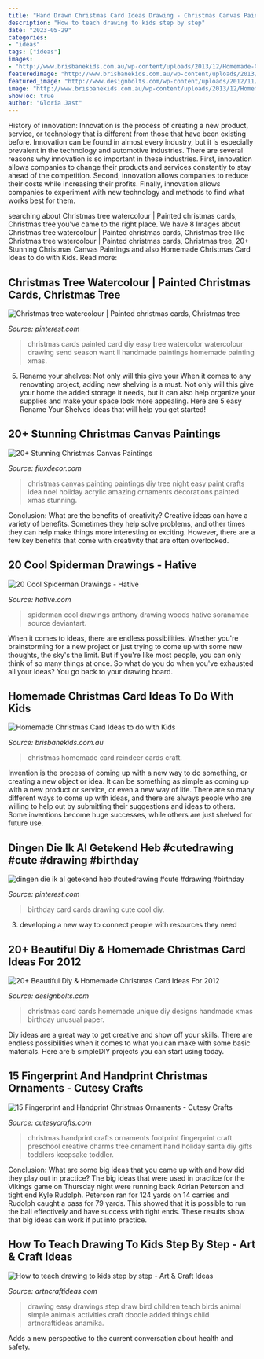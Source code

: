 ```yaml
---
title: "Hand Drawn Christmas Card Ideas Drawing - Christmas Canvas Painting Paintings Diy Tree Night Easy Paint Crafts Idea Noel Holiday Acrylic Amazing Ornaments Decorations Painted Xmas Stunning"
description: "How to teach drawing to kids step by step"
date: "2023-05-29"
categories:
- "ideas"
tags: ["ideas"]
images:
- "http://www.brisbanekids.com.au/wp-content/uploads/2013/12/Homemade-Cards-Reindeer.jpg"
featuredImage: "http://www.brisbanekids.com.au/wp-content/uploads/2013/12/Homemade-Cards-Reindeer.jpg"
featured_image: "http://www.designbolts.com/wp-content/uploads/2012/11/2012-Unique-Christmas-card-Ideas-2.jpg"
image: "http://www.brisbanekids.com.au/wp-content/uploads/2013/12/Homemade-Cards-Reindeer.jpg"
ShowToc: true
author: "Gloria Jast"
---
```



History of innovation:
Innovation is the process of creating a new product, service, or technology that is different from those that have been existing before. Innovation can be found in almost every industry, but it is especially prevalent in the technology and automotive industries. There are several reasons why innovation is so important in these industries. First, innovation allows companies to change their products and services constantly to stay ahead of the competition. Second, innovation allows companies to reduce their costs while increasing their profits. Finally, innovation allows companies to experiment with new technology and methods to find what works best for them.

	

		
searching about Christmas tree watercolour | Painted christmas cards, Christmas tree you've came to the right place. We have 8 Images about Christmas tree watercolour | Painted christmas cards, Christmas tree like Christmas tree watercolour | Painted christmas cards, Christmas tree, 20+ Stunning Christmas Canvas Paintings and also Homemade Christmas Card Ideas to do with Kids. Read more:
		
    
## Christmas Tree Watercolour | Painted Christmas Cards, Christmas Tree

<img loading=lazy src="https://i.pinimg.com/originals/5d/a0/34/5da034a53fdbe20e6e0c3b20ebdd0d9a.jpg" onerror="this.onerror=null;this.src='https://tse3.mm.bing.net/th?id=OIP.kuFnmLSzQrHglB__NHmEJwHaJ4&amp;pid=15.1';" alt="Christmas tree watercolour | Painted christmas cards, Christmas tree">

_Source: pinterest.com_

>christmas cards painted card diy easy tree watercolor watercolour drawing send season want ll handmade paintings homemade painting xmas. 

	

5. Rename your shelves: Not only will this give your
When it comes to any renovating project, adding new shelving is a must. Not only will this give your home the added storage it needs, but it can also help organize your supplies and make your space look more appealing. Here are 5 easy Rename Your Shelves ideas that will help you get started!

    
## 20+ Stunning Christmas Canvas Paintings

<img loading=lazy src="https://fluxdecor.com/wp-content/uploads/2016/12/christmas-canvas-paintings/3-christmas-canvas-paintings.jpg" onerror="this.onerror=null;this.src='https://tse2.mm.bing.net/th?id=OIP.C2j6FjaajdRIBJ8n50EG8gHaJp&amp;pid=15.1';" alt="20+ Stunning Christmas Canvas Paintings">

_Source: fluxdecor.com_

>christmas canvas painting paintings diy tree night easy paint crafts idea noel holiday acrylic amazing ornaments decorations painted xmas stunning. 

	

Conclusion: What are the benefits of creativity?
Creative ideas can have a variety of benefits. Sometimes they help solve problems, and other times they can help make things more interesting or exciting. However, there are a few key benefits that come with creativity that are often overlooked.

    
## 20 Cool Spiderman Drawings - Hative

<img loading=lazy src="http://hative.com/wp-content/uploads/2014/07/spiderman-drawings/6-spiderman-drawings.jpg" onerror="this.onerror=null;this.src='https://tse4.mm.bing.net/th?id=OIP.z5GgcAyBC4O8_uCadql1DQHaKN&amp;pid=15.1';" alt="20 Cool Spiderman Drawings - Hative">

_Source: hative.com_

>spiderman cool drawings anthony drawing woods hative soranamae source deviantart. 

	

When it comes to ideas, there are endless possibilities. Whether you're brainstorming for a new project or just trying to come up with some new thoughts, the sky's the limit. But if you're like most people, you can only think of so many things at once. So what do you do when you've exhausted all your ideas? You go back to your drawing board.

    
## Homemade Christmas Card Ideas To Do With Kids

<img loading=lazy src="http://www.brisbanekids.com.au/wp-content/uploads/2013/12/Homemade-Cards-Reindeer.jpg" onerror="this.onerror=null;this.src='https://tse3.mm.bing.net/th?id=OIP.gvZecQqkYulLR-LMgjwf1QHaE6&amp;pid=15.1';" alt="Homemade Christmas Card Ideas to do with Kids">

_Source: brisbanekids.com.au_

>christmas homemade card reindeer cards craft. 

	

Invention is the process of coming up with a new way to do something, or creating a new object or idea. It can be something as simple as coming up with a new product or service, or even a new way of life. There are so many different ways to come up with ideas, and there are always people who are willing to help out by submitting their suggestions and ideas to others. Some inventions become huge successes, while others are just shelved for future use.

    
## Dingen Die Ik Al Getekend Heb #cutedrawing #cute #drawing #birthday

<img loading=lazy src="https://i.pinimg.com/736x/ab/a7/b3/aba7b37105ba0fe404fe0cc200e56cea.jpg" onerror="this.onerror=null;this.src='https://tse1.mm.bing.net/th?id=OIP.JicDRC4d4m8kUmde-GYtLgAAAA&amp;pid=15.1';" alt="dingen die ik al getekend heb #cutedrawing #cute #drawing #birthday">

_Source: pinterest.com_

>birthday card cards drawing cute cool diy. 

	

3. developing a new way to connect people with resources they need 

    
## 20+ Beautiful Diy &amp; Homemade Christmas Card Ideas For 2012

<img loading=lazy src="http://www.designbolts.com/wp-content/uploads/2012/11/2012-Unique-Christmas-card-Ideas-2.jpg" onerror="this.onerror=null;this.src='https://tse1.mm.bing.net/th?id=OIP.7mzI3FOwYpzTsVBsSmJOQQHaDf&amp;pid=15.1';" alt="20+ Beautiful Diy &amp; Homemade Christmas Card Ideas For 2012">

_Source: designbolts.com_

>christmas card cards homemade unique diy designs handmade xmas birthday unusual paper. 

	

Diy ideas are a great way to get creative and show off your skills. There are endless possibilities when it comes to what you can make with some basic materials. Here are 5 simpleDIY projects you can start using today.

    
## 15 Fingerprint And Handprint Christmas Ornaments - Cutesy Crafts

<img loading=lazy src="https://cutesycrafts.com/wp-content/uploads/2017/10/9.jpg" onerror="this.onerror=null;this.src='https://tse2.mm.bing.net/th?id=OIP.9Gn0pzj2s3Iv4erqNXMeGAHaJd&amp;pid=15.1';" alt="15 Fingerprint and Handprint Christmas Ornaments - Cutesy Crafts">

_Source: cutesycrafts.com_

>christmas handprint crafts ornaments footprint fingerprint craft preschool creative charms tree ornament hand holiday santa diy gifts toddlers keepsake toddler. 

	

Conclusion: What are some big ideas that you came up with and how did they play out in practice?
The big ideas that were used in practice for the Vikings game on Thursday night were running back Adrian Peterson and tight end Kyle Rudolph. Peterson ran for 124 yards on 14 carries and Rudolph caught a pass for 79 yards. This showed that it is possible to run the ball effectively and have success with tight ends. These results show that big ideas can work if put into practice.

    
## How To Teach Drawing To Kids Step By Step - Art &amp; Craft Ideas

<img loading=lazy src="http://artncraftideas.com/wp-content/uploads/2017/06/draw-with-children-6.jpg" onerror="this.onerror=null;this.src='https://tse4.mm.bing.net/th?id=OIP.1vpDvBseO0eMYaoUMI1aWAHaJ4&amp;pid=15.1';" alt="How to teach drawing to kids step by step - Art &amp; Craft Ideas">

_Source: artncraftideas.com_

>drawing easy drawings step draw bird children teach birds animal simple animals activities craft doodle added things child artncraftideas anamika. 

	

Adds a new perspective to the current conversation about health and safety.


